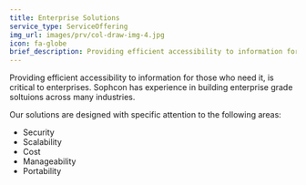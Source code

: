 ```yaml
---
title: Enterprise Solutions
service_type: ServiceOffering
img_url: images/prv/col-draw-img-4.jpg
icon: fa-globe
brief_description: Providing efficient accessibility to information for those who need it, is critical to enterprises. Sophcon has experience in building enterprise grade soltuions across many industries.
---
```


Providing efficient accessibility to information for those who need it, is critical to enterprises. Sophcon has experience in building enterprise grade soltuions across many industries.

Our solutions are designed with specific attention to the following areas:

* Security
* Scalability
* Cost
* Manageability
* Portability
